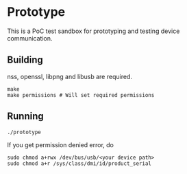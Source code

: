 # Prototype

This is a PoC test sandbox for prototyping and testing device communication.

## Building
nss, openssl, libpng and libusb are required.
```
make
make permissions # Will set required permissions
```

## Running
```
./prototype
```
If you get permission denied error, do  
```
sudo chmod a+rwx /dev/bus/usb/<your device path>
sudo chmod a+r /sys/class/dmi/id/product_serial

```
